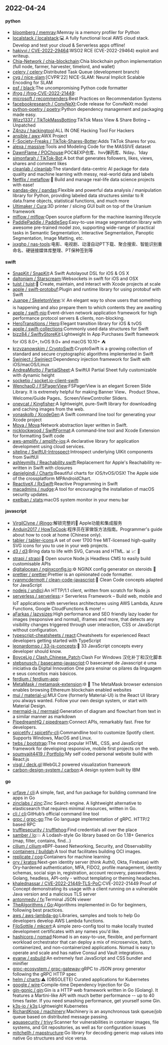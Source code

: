 ## 2022-04-24

#### python
* [bloomberg / memray](https://github.com/bloomberg/memray):Memray is a memory profiler for Python
* [localstack / localstack](https://github.com/localstack/localstack):💻
A fully functional local AWS cloud stack. Develop and test your cloud & Serverless apps offline!
* [hakivvi / CVE-2022-29464](https://github.com/hakivvi/CVE-2022-29464):WSO2 RCE (CVE-2022-29464) exploit and writeup.
* [Chia-Network / chia-blockchain](https://github.com/Chia-Network/chia-blockchain):Chia blockchain python implementation (full node, farmer, harvester, timelord, and wallet)
* [celery / celery](https://github.com/celery/celery):Distributed Task Queue (development branch)
* [cvg / nice-slam](https://github.com/cvg/nice-slam):[CVPR'22] NICE-SLAM: Neural Implicit Scalable Encoding for SLAM
* [psf / black](https://github.com/psf/black):The uncompromising Python code formatter
* [jfrog / jfrog-CVE-2022-21449](https://github.com/jfrog/jfrog-CVE-2022-21449):
* [microsoft / recommenders](https://github.com/microsoft/recommenders):Best Practices on Recommendation Systems
* [facebookresearch / ConvNeXt](https://github.com/facebookresearch/ConvNeXt):Code release for ConvNeXt model
* [python-poetry / poetry](https://github.com/python-poetry/poetry):Python dependency management and packaging made easy.
* [Wizz1337 / TikTokMassBotting](https://github.com/Wizz1337/TikTokMassBotting):TikTok Mass View & Share Boting ~ Unpatched
* [Z4nzu / hackingtool](https://github.com/Z4nzu/hackingtool):ALL IN ONE Hacking Tool For Hackers
* [ansible / awx](https://github.com/ansible/awx):AWX Project
* [F-Society-Freaks / TikTok-Shares-Botter](https://github.com/F-Society-Freaks/TikTok-Shares-Botter):Adds TikTok Shares for you.
* [alexa / massive](https://github.com/alexa/massive):Tools and Modeling Code for the MASSIVE dataset
* [DawnFlame / POChouse](https://github.com/DawnFlame/POChouse):POC&EXP仓库、hvv弹药库、Nday、1day
* [simonfarah / TikTok-Bot](https://github.com/simonfarah/TikTok-Bot):A bot that generates followers, likes, views, shares and comment likes
* [cleanlab / cleanlab](https://github.com/cleanlab/cleanlab):The standard data-centric AI package for data quality and machine learning with messy, real-world data and labels
* [Netflix / metaflow](https://github.com/Netflix/metaflow):🚀
Build and manage real-life data science projects with ease!
* [pandas-dev / pandas](https://github.com/pandas-dev/pandas):Flexible and powerful data analysis / manipulation library for Python, providing labeled data structures similar to R data.frame objects, statistical functions, and much more
* [Ultimaker / Cura](https://github.com/Ultimaker/Cura):3D printer / slicing GUI built on top of the Uranium framework
* [mlflow / mlflow](https://github.com/mlflow/mlflow):Open source platform for the machine learning lifecycle
* [PaddlePaddle / PaddleSeg](https://github.com/PaddlePaddle/PaddleSeg):Easy-to-use image segmentation library with awesome pre-trained model zoo, supporting wide-range of practical tasks in Semantic Segmentation, Interactive Segmentation, Panoptic Segmentation, Image Matting, etc.
* [jxxghp / nas-tools](https://github.com/jxxghp/nas-tools):电影、电视剧、动漫自动PT下载、聚合搜索、智能识别重命名、硬链接媒体库整理、PT保种签到等

#### swift
* [SnapKit / SnapKit](https://github.com/SnapKit/SnapKit):A Swift Autolayout DSL for iOS & OS X
* [daltoniam / Starscream](https://github.com/daltoniam/Starscream):Websockets in swift for iOS and OSX
* [tuist / tuist](https://github.com/tuist/tuist):🚀
Create, maintain, and interact with Xcode projects at scale
* [apple / swift-protobuf](https://github.com/apple/swift-protobuf):Plugin and runtime library for using protobuf with Swift
* [Juanpe / SkeletonView](https://github.com/Juanpe/SkeletonView):☠️
An elegant way to show users that something is happening and also prepare them to which contents they are awaiting
* [apple / swift-nio](https://github.com/apple/swift-nio):Event-driven network application framework for high performance protocol servers & clients, non-blocking.
* [HeroTransitions / Hero](https://github.com/HeroTransitions/Hero):Elegant transition library for iOS & tvOS
* [apple / swift-collections](https://github.com/apple/swift-collections):Commonly used data structures for Swift
* [bizz84 / SwiftyStoreKit](https://github.com/bizz84/SwiftyStoreKit):Lightweight In App Purchases Swift framework for iOS 8.0+, tvOS 9.0+ and macOS 10.10+
⛺
* [krzyzanowskim / CryptoSwift](https://github.com/krzyzanowskim/CryptoSwift):CryptoSwift is a growing collection of standard and secure cryptographic algorithms implemented in Swift
* [Swinject / Swinject](https://github.com/Swinject/Swinject):Dependency injection framework for Swift with iOS/macOS/Linux
* [AndreaMiotto / PartialSheet](https://github.com/AndreaMiotto/PartialSheet):A SwiftUI Partial Sheet fully customizable with dynamic height
* [socketio / socket.io-client-swift](https://github.com/socketio/socket.io-client-swift):
* [WenchaoD / FSPagerView](https://github.com/WenchaoD/FSPagerView):FSPagerView is an elegant Screen Slide Library. It is extremely helpful for making Banner View、Product Show、Welcome/Guide Pages、Screen/ViewController Sliders.
* [onevcat / Kingfisher](https://github.com/onevcat/Kingfisher):A lightweight, pure-Swift library for downloading and caching images from the web.
* [yonaskolb / XcodeGen](https://github.com/yonaskolb/XcodeGen):A Swift command line tool for generating your Xcode project
* [Moya / Moya](https://github.com/Moya/Moya):Network abstraction layer written in Swift.
* [nicklockwood / SwiftFormat](https://github.com/nicklockwood/SwiftFormat):A command-line tool and Xcode Extension for formatting Swift code
* [aws-amplify / amplify-ios](https://github.com/aws-amplify/amplify-ios):A declarative library for application development using cloud services.
* [siteline / SwiftUI-Introspect](https://github.com/siteline/SwiftUI-Introspect):Introspect underlying UIKit components from SwiftUI
* [ashleymills / Reachability.swift](https://github.com/ashleymills/Reachability.swift):Replacement for Apple's Reachability re-written in Swift with closures
* [danielgindi / Charts](https://github.com/danielgindi/Charts):Beautiful charts for iOS/tvOS/OSX! The Apple side of the crossplatform MPAndroidChart.
* [ReactiveX / RxSwift](https://github.com/ReactiveX/RxSwift):Reactive Programming in Swift
* [macadmins / nudge](https://github.com/macadmins/nudge):A tool for encouraging the installation of macOS security updates.
* [exelban / stats](https://github.com/exelban/stats):macOS system monitor in your menu bar

#### javascript
* [VirgilClyne / iRingo](https://github.com/VirgilClyne/iRingo):解锁完整的 Apple功能和集成服务
* [Anduin2017 / HowToCook](https://github.com/Anduin2017/HowToCook):程序员在家做饭方法指南。Programmer's guide about how to cook at home (Chinese only).
* [tabler / tabler-icons](https://github.com/tabler/tabler-icons):A set of over 1700 free MIT-licensed high-quality SVG icons for you to use in your web projects.
* [d3 / d3](https://github.com/d3/d3):Bring data to life with SVG, Canvas and HTML.
📊
📈
🎉
* [strapi / strapi](https://github.com/strapi/strapi):🚀
Open source Node.js Headless CMS to easily build customisable APIs
* [digitalocean / nginxconfig.io](https://github.com/digitalocean/nginxconfig.io):⚙️
NGINX config generator on steroids
💉
* [prettier / prettier](https://github.com/prettier/prettier):Prettier is an opinionated code formatter.
* [ryanmcdermott / clean-code-javascript](https://github.com/ryanmcdermott/clean-code-javascript):🛁
Clean Code concepts adapted for JavaScript
* [nodejs / undici](https://github.com/nodejs/undici):An HTTP/1.1 client, written from scratch for Node.js
* [serverless / serverless](https://github.com/serverless/serverless):⚡
Serverless Framework – Build web, mobile and IoT applications with serverless architectures using AWS Lambda, Azure Functions, Google CloudFunctions & more! –
* [aFarkas / lazysizes](https://github.com/aFarkas/lazysizes):High performance and SEO friendly lazy loader for images (responsive and normal), iframes and more, that detects any visibility changes triggered through user interaction, CSS or JavaScript without configuration.
* [typescript-cheatsheets / react](https://github.com/typescript-cheatsheets/react):Cheatsheets for experienced React developers getting started with TypeScript
* [leonardomso / 33-js-concepts](https://github.com/leonardomso/33-js-concepts):📜
33 JavaScript concepts every developer should know.
* [BoyceLig / Clash_Chinese_Patch](https://github.com/BoyceLig/Clash_Chinese_Patch):Clash For Windows 汉化补丁和汉化脚本
* [stebsnusch / basecamp-javascript](https://github.com/stebsnusch/basecamp-javascript):O basecampt de Javascript é uma iniciativa da Digital Innovation One para ensinar os pilares da linguagem e seus conceitos mais básicos.
* [ferdium / ferdium-app](https://github.com/ferdium/ferdium-app):
* [MetaMask / metamask-extension](https://github.com/MetaMask/metamask-extension):🌐
🔌
The MetaMask browser extension enables browsing Ethereum blockchain enabled websites
* [mui / material-ui](https://github.com/mui/material-ui):MUI Core (formerly Material-UI) is the React UI library you always wanted. Follow your own design system, or start with Material Design.
* [mermaid-js / mermaid](https://github.com/mermaid-js/mermaid):Generation of diagram and flowchart from text in a similar manner as markdown
* [PipedreamHQ / pipedream](https://github.com/PipedreamHQ/pipedream):Connect APIs, remarkably fast. Free for developers.
* [spicetify / spicetify-cli](https://github.com/spicetify/spicetify-cli):Commandline tool to customize Spotify client. Supports Windows, MacOS and Linux.
* [twbs / bootstrap](https://github.com/twbs/bootstrap):The most popular HTML, CSS, and JavaScript framework for developing responsive, mobile first projects on the web.
* [soumyajit4419 / Portfolio](https://github.com/soumyajit4419/Portfolio):My self coded personal website build with React.js
* [visgl / deck.gl](https://github.com/visgl/deck.gl):WebGL2 powered visualization framework
* [carbon-design-system / carbon](https://github.com/carbon-design-system/carbon):A design system built by IBM

#### go
* [urfave / cli](https://github.com/urfave/cli):A simple, fast, and fun package for building command line apps in Go
* [zinclabs / zinc](https://github.com/zinclabs/zinc):Zinc Search engine. A lightweight alternative to elasticsearch that requires minimal resources, written in Go.
* [cli / cli](https://github.com/cli/cli):GitHub’s official command line tool
* [grpc / grpc-go](https://github.com/grpc/grpc-go):The Go language implementation of gRPC. HTTP/2 based RPC
* [trufflesecurity / trufflehog](https://github.com/trufflesecurity/trufflehog):Find credentials all over the place
* [samber / lo](https://github.com/samber/lo):💥
A Lodash-style Go library based on Go 1.18+ Generics (map, filter, contains, find...)
* [cilium / cilium](https://github.com/cilium/cilium):eBPF-based Networking, Security, and Observability
* [containers / buildah](https://github.com/containers/buildah):A tool that facilitates building OCI images.
* [replicate / cog](https://github.com/replicate/cog):Containers for machine learning
* [ory / kratos](https://github.com/ory/kratos):Next-gen identity server (think Auth0, Okta, Firebase) with Ory-hardened authentication, MFA, FIDO2, profile management, identity schemas, social sign in, registration, account recovery, passwordless. Golang, headless, API-only - without templating or theming headaches.
* [khalednassar / CVE-2022-21449-TLS-PoC](https://github.com/khalednassar/CVE-2022-21449-TLS-PoC):CVE-2022-21449 Proof of Concept demonstrating its usage with a client running on a vulnerable Java version and a malicious TLS server
* [antonmedv / fx](https://github.com/antonmedv/fx):Terminal JSON viewer
* [TheAlgorithms / Go](https://github.com/TheAlgorithms/Go):Algorithms implemented in Go for beginners, following best practices.
* [aws / aws-lambda-go](https://github.com/aws/aws-lambda-go):Libraries, samples and tools to help Go developers develop AWS Lambda functions.
* [FiloSottile / mkcert](https://github.com/FiloSottile/mkcert):A simple zero-config tool to make locally trusted development certificates with any names you'd like.
* [hashicorp / nomad](https://github.com/hashicorp/nomad):Nomad is an easy-to-use, flexible, and performant workload orchestrator that can deploy a mix of microservice, batch, containerized, and non-containerized applications. Nomad is easy to operate and scale and has native Consul and Vault integrations.
* [evanw / esbuild](https://github.com/evanw/esbuild):An extremely fast JavaScript and CSS bundler and minifier
* [grpc-ecosystem / grpc-gateway](https://github.com/grpc-ecosystem/grpc-gateway):gRPC to JSON proxy generator following the gRPC HTTP spec
* [helm / charts](https://github.com/helm/charts):⚠️
(OBSOLETE) Curated applications for Kubernetes
* [google / wire](https://github.com/google/wire):Compile-time Dependency Injection for Go
* [gin-gonic / gin](https://github.com/gin-gonic/gin):Gin is a HTTP web framework written in Go (Golang). It features a Martini-like API with much better performance -- up to 40 times faster. If you need smashing performance, get yourself some Gin.
* [k3s-io / k3s](https://github.com/k3s-io/k3s):Lightweight Kubernetes
* [RichardKnop / machinery](https://github.com/RichardKnop/machinery):Machinery is an asynchronous task queue/job queue based on distributed message passing.
* [aquasecurity / trivy](https://github.com/aquasecurity/trivy):Scanner for vulnerabilities in container images, file systems, and Git repositories, as well as for configuration issues
* [mitchellh / mapstructure](https://github.com/mitchellh/mapstructure):Go library for decoding generic map values into native Go structures and vice versa.
